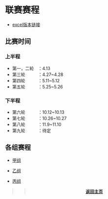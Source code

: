 # **联赛赛程**
+ [excel版本链接](联赛赛程.xls)

## **比赛时间**
### **上半程**

+ 第一，二轮&emsp;：4.13
+ 第三轮&emsp;&emsp;&emsp;：4.27~4.28
+ 第四轮&emsp;&emsp;&emsp;：5.11~5.12
+ 第五轮&emsp;&emsp;&emsp;：5.25~5.26

### **下半程**

+ 第六轮&emsp;&emsp;&emsp;：10.12~10.13
+ 第七轮&emsp;&emsp;&emsp;：10.26~10.27
+ 第八轮&emsp;&emsp;&emsp;：11.9~11.10
+ 第九轮&emsp;&emsp;&emsp;：待定

## **各组赛程**

+ [甲组](groupA.html)

+ [乙组](groupB.html)

+ [丙组](groupC.html)

>> **<p align="middle"> [返回主页](../../index.html) </p>**









